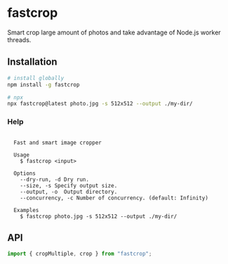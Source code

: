 # fastcrop

Smart crop large amount of photos and take advantage of Node.js worker threads.

## Installation

```sh
# install globally
npm install -g fastcrop

# npx
npx fastcrop@latest photo.jpg -s 512x512 --output ./my-dir/
```

### Help

```

  Fast and smart image cropper

  Usage
    $ fastcrop <input>

  Options
    --dry-run, -d Dry run.
    --size, -s Specify output size.
    --output, -o  Output directory.
    --concurrency, -c Number of concurrency. (default: Infinity)

  Examples
    $ fastcrop photo.jpg -s 512x512 --output ./my-dir/
```

## API

```js
import { cropMultiple, crop } from "fastcrop";
```
